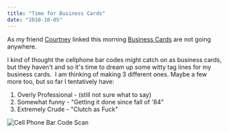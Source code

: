 ```yaml
---
title: "Time for Business Cards"
date: "2010-10-05"
---
```


As my friend [Courtney](http://twitter.com/#!/CBM) linked this morning [Business Cards](http://www.washingtonpost.com/wp-dyn/content/article/2010/10/04/AR2010100406824.html) are not going anywhere.

I kind of thought the cellphone bar codes might catch on as business cards, but they haven't and so it's time to dream up some witty tag lines for my business cards.  I am thinking of making 3 different ones. Maybe a few more too, but so far I tentatively have:

1. Overly Professional - (still not sure what to say)
2. Somewhat funny - "Getting it done since fall of '84"
3. Extremely Crude - "Clutch as Fuck"

![](http://www.qrdvark.com/images/SeeScanHappens.png "Cell Phone Bar Code Scan")
